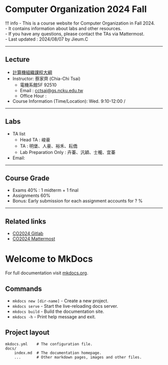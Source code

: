 # Computer Organization 2024 Fall

!!! info
    - This is a course website for Computer Organization in Fall 2024.<br>
    - It contains information about labs and other resources.<br>
    - If you have any questions, please contact the TAs via Mattermost.<br>
    - Last updated : 2024/08/07 by Jieum.C<br>

---

## **Lecture**
- <a href="https://class-qry.acad.ncku.edu.tw/syllabus/online_display.php?syear=0113&sem=1&co_no=E221700&class_code=2" target="_blank">計算機組織課程大綱</a>
- Instructor: 蔡家齊 (Chia-Chi Tsai)<br>
    - 電機系館5F 92510<br>
    - Email : cctsai@gs.ncku.edu.tw<br>
    - Office Hour : <br>
- Course Information (Time/Location): Wed. 9:10-12:00 / 

---

## **Labs**
- TA list
    - Head TA : 峻豪<br>
    - TA : 明堡、人豪、裕禾、耘僑<br>
    - Lab Preparation Only : 卉蓁、汎穎、士櫳、宜蓁<br>
- Email:  

---

## **Course Grade**
- Exams 40% : 1 midterm + 1 final 
- Assignments 60% 
- Bonus: Early submission for each assignment accounts for ? %

---

## **Related links**
- [CO2024 Gitlab]()
- [CO2024 Mattermost]()

# Welcome to MkDocs

For full documentation visit [mkdocs.org](https://www.mkdocs.org).

## Commands

* `mkdocs new [dir-name]` - Create a new project.
* `mkdocs serve` - Start the live-reloading docs server.
* `mkdocs build` - Build the documentation site.
* `mkdocs -h` - Print help message and exit.

## Project layout

    mkdocs.yml    # The configuration file.
    docs/
        index.md  # The documentation homepage.
        ...       # Other markdown pages, images and other files.